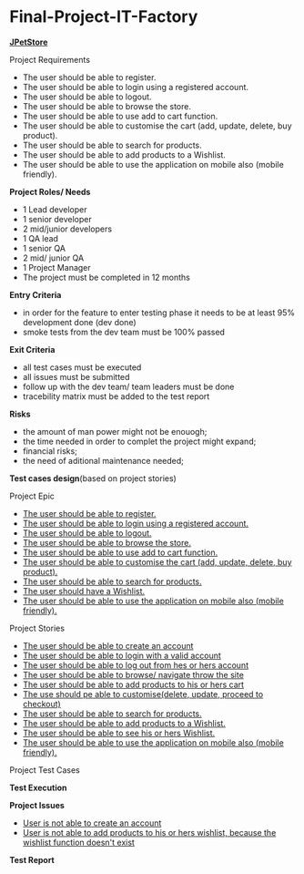 # Final-Project-IT-Factory



[**JPetStore**](https://petstore.octoperf.com/)

Project Requirements


  - The user should be able to register.
  - The user should be able to login using a registered account.
  - The user should be able to logout.
  - The user should be able to browse the store.
  - The user should be able to use add to cart function.
  - The user should be able to customise the cart (add, update, delete, buy product).
  - The user should be able to search for products.
  - The user should be able to add products to a Wishlist.
  - The user should be able to use the application on mobile also (mobile friendly).


**Project Roles/ Needs**

 - 1 Lead developer
 - 1 senior developer
 - 2 mid/junior developers
 - 1 QA lead
 - 1 senior QA
 - 2 mid/ junior QA
 - 1 Project Manager
 - The project must be completed in 12 months

**Entry Criteria**
- in order for the feature to enter testing phase it needs to be at least 95% development done (dev done)
- smoke tests from the dev team must be 100% passed

**Exit Criteria**
- all test cases must be executed
- all issues must be submitted
- follow up with the dev team/ team leaders must be done
- tracebility matrix must be added to the test report 

**Risks**

- the amount of man power might not be enouogh;
- the time needed in order to complet the project might expand;
- financial risks;
- the need of aditional maintenance needed;


**Test cases design**(based on project stories)

Project Epic
  - [The user should be able to register.](https://github.com/DavidescuOvidiu/Final-Project-IT-Factory/blob/main/Epic%20-%20register.PNG)
  - [The user should be able to login using a registered account.](https://github.com/DavidescuOvidiu/Final-Project-IT-Factory/blob/main/Epic%20-%20login.PNG)
  - [The user should be able to logout.](https://github.com/DavidescuOvidiu/Final-Project-IT-Factory/blob/main/Epic%20-%20logout.PNG)
  - [The user should be able to browse the store.](https://github.com/DavidescuOvidiu/Final-Project-IT-Factory/blob/main/Epic%20-%20browse%20the%20store.PNG)
  - [The user should be able to use add to cart function.](https://github.com/DavidescuOvidiu/Final-Project-IT-Factory/blob/main/Epic%20-%20add%20to%20cart.PNG)
  - [The user should be able to customise the cart (add, update, delete, buy product).](https://github.com/DavidescuOvidiu/Final-Project-IT-Factory/blob/main/Epic%20-%20customise%20cart.PNG)
  - [The user should be able to search for products.](https://github.com/DavidescuOvidiu/Final-Project-IT-Factory/blob/main/Epic%20-%20search%20products.PNG)
  - [The user should have a Wishlist.](https://github.com/DavidescuOvidiu/Final-Project-IT-Factory/blob/main/Epic%20-%20wishlist.PNG)
  - [The user should be able to use the application on mobile also (mobile friendly).](https://github.com/DavidescuOvidiu/Final-Project-IT-Factory/blob/main/Epic%20-%20responsive.PNG)

Project Stories
- [The user should be able to create an account](https://github.com/DavidescuOvidiu/Final-Project-IT-Factory/blob/main/Story%20-%20register.PNG)
- [The user should be able to login with a valid account](https://github.com/DavidescuOvidiu/Final-Project-IT-Factory/blob/main/Story%20-%20login.PNG)
- [The user should be able to log out from hes or hers account](https://github.com/DavidescuOvidiu/Final-Project-IT-Factory/blob/main/Story%20-%20log%20out.PNG)
- [The user should be able to browse/ navigate throw the site](https://github.com/DavidescuOvidiu/Final-Project-IT-Factory/blob/main/Story%20-%20browse.PNG)
- [The user should be able to add products to his or hers cart](https://github.com/DavidescuOvidiu/Final-Project-IT-Factory/blob/main/Story%20-%20cart.PNG)
- [The use should pe able to customise(delete, update, proceed to checkout)](https://github.com/DavidescuOvidiu/Final-Project-IT-Factory/blob/main/Story%20-%20customise%20cart.PNG)
- [The user should be able to search for products.](https://github.com/DavidescuOvidiu/Final-Project-IT-Factory/blob/main/Story%20-%20search.PNG)
- [The user should be able to add products to a Wishlist.](https://github.com/DavidescuOvidiu/Final-Project-IT-Factory/blob/main/Story%20-%20add%20products%20to%20wishlist.PNG)
- [The user should be able to see his or hers Wishlist.](https://github.com/DavidescuOvidiu/Final-Project-IT-Factory/blob/main/Story%20-%20view%20wishlist.PNG)
- [The user should be able to use the application on mobile also (mobile friendly).](https://github.com/DavidescuOvidiu/Final-Project-IT-Factory/blob/main/Story%20-%20responsive.PNG)

Project Test Cases


**Test Execution**

**Project Issues**
- [User is not able to create an account](https://github.com/DavidescuOvidiu/Final-Project-IT-Factory/blob/main/Bug%20-%20create%20account_1.png)
- [User is not able to add products to his or hers wishlist, because the wishlist function doesn't exist](https://github.com/DavidescuOvidiu/Final-Project-IT-Factory/blob/main/Bug%20-%20wishlist.PNG)

**Test Report**
